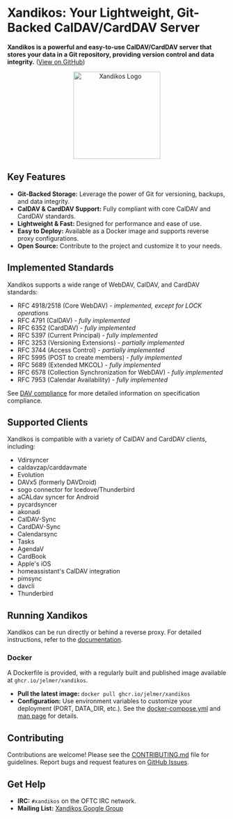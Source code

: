 # Xandikos: Your Lightweight, Git-Backed CalDAV/CardDAV Server

**Xandikos is a powerful and easy-to-use CalDAV/CardDAV server that stores your data in a Git repository, providing version control and data integrity.** ([View on GitHub](https://github.com/jelmer/xandikos))

<p align="center">
  <img src="logo.png" alt="Xandikos Logo" width="200">
</p>

## Key Features

*   **Git-Backed Storage:** Leverage the power of Git for versioning, backups, and data integrity.
*   **CalDAV & CardDAV Support:** Fully compliant with core CalDAV and CardDAV standards.
*   **Lightweight & Fast:** Designed for performance and ease of use.
*   **Easy to Deploy:** Available as a Docker image and supports reverse proxy configurations.
*   **Open Source:** Contribute to the project and customize it to your needs.

## Implemented Standards

Xandikos supports a wide range of WebDAV, CalDAV, and CardDAV standards:

*   RFC 4918/2518 (Core WebDAV) - *implemented, except for LOCK operations*
*   RFC 4791 (CalDAV) - *fully implemented*
*   RFC 6352 (CardDAV) - *fully implemented*
*   RFC 5397 (Current Principal) - *fully implemented*
*   RFC 3253 (Versioning Extensions) - *partially implemented*
*   RFC 3744 (Access Control) - *partially implemented*
*   RFC 5995 (POST to create members) - *fully implemented*
*   RFC 5689 (Extended MKCOL) - *fully implemented*
*   RFC 6578 (Collection Synchronization for WebDAV) - *fully implemented*
*   RFC 7953 (Calendar Availability) - *fully implemented*

See [DAV compliance](https://www.xandikos.org/docs/) for more detailed information on specification compliance.

## Supported Clients

Xandikos is compatible with a variety of CalDAV and CardDAV clients, including:

*   Vdirsyncer
*   caldavzap/carddavmate
*   Evolution
*   DAVx5 (formerly DAVDroid)
*   sogo connector for Icedove/Thunderbird
*   aCALdav syncer for Android
*   pycardsyncer
*   akonadi
*   CalDAV-Sync
*   CardDAV-Sync
*   Calendarsync
*   Tasks
*   AgendaV
*   CardBook
*   Apple's iOS
*   homeassistant's CalDAV integration
*   pimsync
*   davcli
*   Thunderbird

## Running Xandikos

Xandikos can be run directly or behind a reverse proxy. For detailed instructions, refer to the [documentation](https://www.xandikos.org/docs/).

### Docker

A Dockerfile is provided, with a regularly built and published image available at `ghcr.io/jelmer/xandikos`.

*   **Pull the latest image:** `docker pull ghcr.io/jelmer/xandikos`
*   **Configuration:** Use environment variables to customize your deployment (PORT, DATA_DIR, etc.). See the [docker-compose.yml](https://github.com/jelmer/xandikos/blob/master/examples/docker-compose.yml) and [man page](https://www.xandikos.org/manpage.html) for details.

## Contributing

Contributions are welcome! Please see the [CONTRIBUTING.md](https://github.com/jelmer/xandikos/blob/master/CONTRIBUTING.md) file for guidelines.  Report bugs and request features on [GitHub Issues](https://github.com/jelmer/xandikos/issues/new).

## Get Help

*   **IRC:** `#xandikos` on the OFTC IRC network.
*   **Mailing List:** [Xandikos Google Group](https://groups.google.com/forum/#!forum/xandikos)